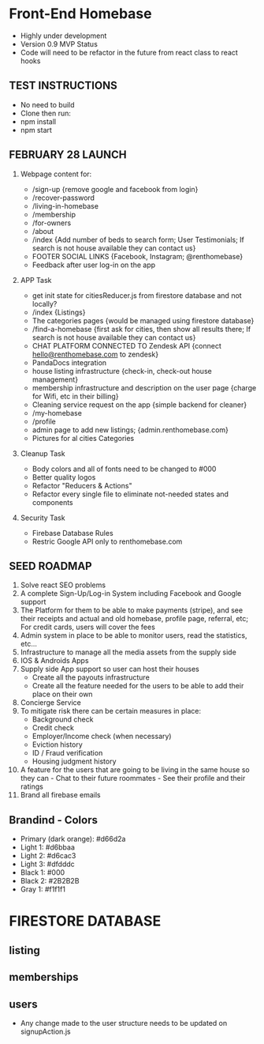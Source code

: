 # Front-End Homebase
 - Highly under development
 - Version 0.9 MVP Status
 - Code will need to be refactor in the future from react class to react hooks

## TEST INSTRUCTIONS
 - No need to build
 - Clone then run:
 - npm install
 - npm start

## FEBRUARY 28 LAUNCH
 1) Webpage content for:
    - /sign-up {remove google and facebook from login}
    - /recover-password
    - /living-in-homebase
    - /membership
    - /for-owners
    - /about
    - /index {Add number of beds to search form; User Testimonials; If search is not house available they can contact us}
    - FOOTER SOCIAL LINKS {Facebook, Instagram; @renthomebase}
    - Feedback after user log-in on the app

 2) APP Task
    - get init state for citiesReducer.js from firestore database and not locally?
    - /index {Listings}
    - The categories pages {would be managed using firestore database}
    - /find-a-homebase {first ask for cities, then show all results there; If search is not house available they can contact us}
    - CHAT PLATFORM CONNECTED TO Zendesk API {connect hello@renthomebase.com to zendesk}
    - PandaDocs integration
    - house listing infrastructure {check-in, check-out house management}
    - membership infrastructure and description on the user page {charge for Wifi, etc in their billing}
    - Cleaning service request on the app {simple backend for cleaner}
    - /my-homebase
    - /profile
    - admin page to add new listings; {admin.renthomebase.com}
    - Pictures for al cities Categories

 3) Cleanup Task
    - Body colors and all of fonts need to be changed to #000
    - Better quality logos
    - Refactor "Reducers & Actions"
    - Refactor every single file to eliminate not-needed states and components

 4) Security Task
    - Firebase Database Rules
    - Restric Google API only to renthomebase.com

## SEED ROADMAP
 1) Solve react SEO problems
 2) A complete Sign-Up/Log-in System including Facebook and Google support
 3) The Platform for them to be able to make payments (stripe), and see their receipts and actual and old homebase, profile page, referral, etc; For credit cards, users will cover the fees
 4) Admin system in place to be able to monitor users, read the statistics, etc...
 5) Infrastructure to manage all the media assets from the supply side
 6) IOS & Androids Apps
 7) Supply side App support so user can host their houses
    - Create all the payouts infrastructure
    - Create all the feature needed for the users to be able to add their place on their own
 8) Concierge Service
 9) To mitigate risk there can be certain measures in place:
    - Background check
    - Credit check
    - Employer/Income check (when necessary)
    - Eviction history
    - ID / Fraud verification
    - Housing judgment history
 10) A feature for the users that are going to be living in the same house so they can
    - Chat to their future roommates
    - See their profile and their ratings
 11) Brand all firebase emails

## Brandind - Colors
 - Primary (dark orange): #d66d2a
 - Light 1: #d6bbaa
 - Light 2: #d6cac3
 - Light 3: #dfdddc
 - Black 1: #000
 - Black 2: #2B2B2B
 - Gray 1: #f1f1f1

# FIRESTORE DATABASE

## listing
## memberships
## users
 - Any change made to the user structure needs to be updated on signupAction.js
